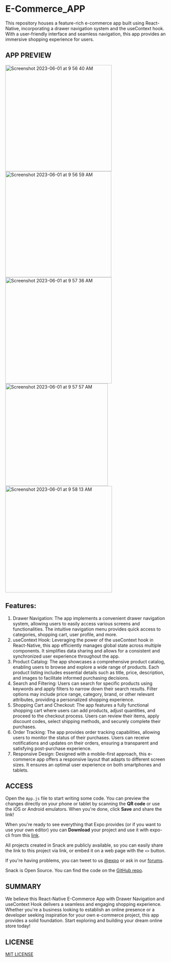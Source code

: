 # E-Commerce_APP
This repository houses a feature-rich e-commerce app built using React-Native, incorporating a drawer navigation system and the useContext hook. With a user-friendly interface and seamless navigation, this app provides an immersive shopping experience for users.

## APP PREVIEW

<img width="333" alt="Screenshot 2023-06-01 at 9 56 40 AM" src="https://github.com/abhishekGarg26/E-Commerce_APP/assets/132883235/1f1b2724-7a65-4a8a-9e8a-5fd1846169f4">
<img width="332" alt="Screenshot 2023-06-01 at 9 56 59 AM" src="https://github.com/abhishekGarg26/E-Commerce_APP/assets/132883235/df04876b-ad0a-4bf3-a10d-87e8fe2c553e">
<img width="333" alt="Screenshot 2023-06-01 at 9 57 36 AM" src="https://github.com/abhishekGarg26/E-Commerce_APP/assets/132883235/cf1e8146-1e7d-4b2b-910e-f540a535621e">
<img width="321" alt="Screenshot 2023-06-01 at 9 57 57 AM" src="https://github.com/abhishekGarg26/E-Commerce_APP/assets/132883235/91755ff2-c5f7-414b-a3c2-bf5c8e2203b0">
<img width="334" alt="Screenshot 2023-06-01 at 9 58 13 AM" src="https://github.com/abhishekGarg26/E-Commerce_APP/assets/132883235/b2911e19-e5ba-4ec7-ac3d-3f90e36a25ea">


## Features:

1. Drawer Navigation: The app implements a convenient drawer navigation system, allowing users to easily access various screens and functionalities. The intuitive navigation menu provides quick access to categories, shopping cart, user profile, and more.
2. useContext Hook: Leveraging the power of the useContext hook in React-Native, this app efficiently manages global state across multiple components. It simplifies data sharing and allows for a consistent and synchronized user experience throughout the app.
3. Product Catalog: The app showcases a comprehensive product catalog, enabling users to browse and explore a wide range of products. Each product listing includes essential details such as title, price, description, and images to facilitate informed purchasing decisions.
4. Search and Filtering: Users can search for specific products using keywords and apply filters to narrow down their search results. Filter options may include price range, category, brand, or other relevant attributes, providing a personalized shopping experience.
5. Shopping Cart and Checkout: The app features a fully functional shopping cart where users can add products, adjust quantities, and proceed to the checkout process. Users can review their items, apply discount codes, select shipping methods, and securely complete their purchases.
6. Order Tracking: The app provides order tracking capabilities, allowing users to monitor the status of their purchases. Users can receive notifications and updates on their orders, ensuring a transparent and satisfying post-purchase experience.
7. Responsive Design: Designed with a mobile-first approach, this e-commerce app offers a responsive layout that adapts to different screen sizes. It ensures an optimal user experience on both smartphones and tablets.

## ACCESS

Open the `App.js` file to start writing some code. You can preview the changes directly on your phone or tablet by scanning the **QR code** or use the iOS or Android emulators. When you're done, click **Save** and share the link!

When you're ready to see everything that Expo provides (or if you want to use your own editor) you can **Download** your project and use it with expo-cli from this [link](https://snack.expo.dev/@abhigarg/ecommerce-app).

All projects created in Snack are publicly available, so you can easily share the link to this project via link, or embed it on a web page with the `<>` button.

If you're having problems, you can tweet to us [@expo](https://twitter.com/expo) or ask in our [forums](https://forums.expo.io/c/snack).

Snack is Open Source. You can find the code on the [GitHub repo](https://github.com/expo/snack).

## SUMMARY

We believe this React-Native E-Commerce App with Drawer Navigation and useContext Hook delivers a seamless and engaging shopping experience. Whether you're a business looking to establish an online presence or a developer seeking inspiration for your own e-commerce project, this app provides a solid foundation. Start exploring and building your dream online store today!

## LICENSE

[MIT LICENSE](LICENSE)
